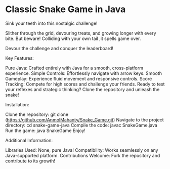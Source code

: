 
# Classic Snake Game in Java

Sink your teeth into this nostalgic challenge!

Slither through the grid, devouring treats, and growing longer with every bite. But beware! Colliding with your own tail ,it spells game over.

Devour the challenge and conquer the leaderboard!

Key Features:

Pure Java: Crafted entirely with Java for a smooth, cross-platform experience.
Simple Controls: Effortlessly navigate with arrow keys.
Smooth Gameplay: Experience fluid movement and responsive controls.
Score Tracking: Compete for high scores and challenge your friends.
Ready to test your reflexes and strategic thinking? Clone the repository and unleash the snake!

Installation:

Clone the repository: git clone (https://github.com/AnmolMahanty/Snake_Game.git)
Navigate to the project directory: cd snake-game-java
Compile the code: javac SnakeGame.java
Run the game: java SnakeGame
Enjoy!

Additional Information:

Libraries Used: None, pure Java!
Compatibility: Works seamlessly on any Java-supported platform.
Contributions Welcome: Fork the repository and contribute to its growth!
